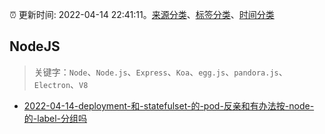 :alarm_clock: 更新时间: 2022-04-14 22:41:11。[来源分类](../README.md)、[标签分类](../TAGS.md)、[时间分类](../TIMELINE.md)

## NodeJS


> 关键字：`Node`、`Node.js`、`Express`、`Koa`、`egg.js`、`pandora.js`、`Electron`、`V8`



- [2022-04-14-deployment-和-statefulset-的-pod-反亲和有办法按-node-的-label-分组吗](https://www.v2ex.com/t/847051) 